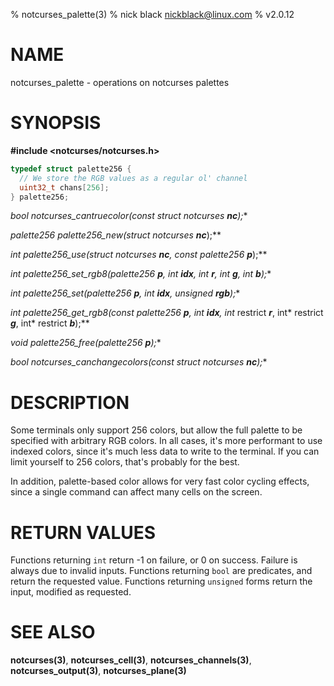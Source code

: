 % notcurses_palette(3)
% nick black <nickblack@linux.com>
% v2.0.12

# NAME

notcurses_palette - operations on notcurses palettes

# SYNOPSIS

**#include <notcurses/notcurses.h>**

```c
typedef struct palette256 {
  // We store the RGB values as a regular ol' channel
  uint32_t chans[256];
} palette256;
```

**bool notcurses_cantruecolor(const struct notcurses* ***nc***);**

**palette256* palette256_new(struct notcurses* ***nc***);**

**int palette256_use(struct notcurses* ***nc***, const palette256* ***p***);**

**int palette256_set_rgb8(palette256* ***p***, int ***idx***, int ***r***, int ***g***, int ***b***);**

**int palette256_set(palette256* ***p***, int ***idx***, unsigned ***rgb***);**

**int palette256_get_rgb8(const palette256* ***p***, int ***idx***, int* restrict ***r***, int* restrict ***g***, int* restrict ***b***);**

**void palette256_free(palette256* ***p***);**

**bool notcurses_canchangecolors(const struct notcurses* ***nc***);**

# DESCRIPTION

Some terminals only support 256 colors, but allow the full palette to be
specified with arbitrary RGB colors. In all cases, it's more performant to use
indexed colors, since it's much less data to write to the terminal. If you can
limit yourself to 256 colors, that's probably for the best.

In addition, palette-based color allows for very fast color cycling effects,
since a single command can affect many cells on the screen.

# RETURN VALUES

Functions returning `int` return -1 on failure, or 0 on success. Failure is
always due to invalid inputs. Functions returning `bool` are predicates, and
return the requested value. Functions returning `unsigned` forms return the
input, modified as requested.

# SEE ALSO

**notcurses(3)**,
**notcurses_cell(3)**,
**notcurses_channels(3)**,
**notcurses_output(3)**,
**notcurses_plane(3)**
